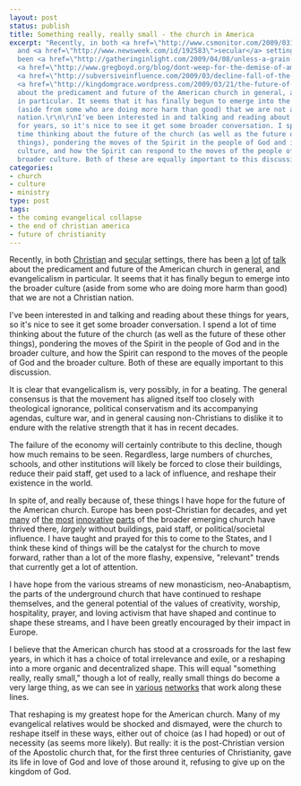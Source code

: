 ```yaml
---
layout: post
status: publish
title: Something really, really small - the church in America
excerpt: "Recently, in both <a href=\"http://www.csmonitor.com/2009/0310/p09s01-coop.html\">Christian</a>
  and <a href=\"http://www.newsweek.com/id/192583\">secular</a> settings, there has
  been <a href=\"http://gatheringinlight.com/2009/04/08/unless-a-grain-of-wheat-falls-the-church-in-25-years/\">a</a>
  <a href=\"http://www.gregboyd.org/blog/dont-weep-for-the-demise-of-american-christianity/\">lot</a>
  <a href=\"http://subversiveinfluence.com/2009/03/decline-fall-of-the-evangelical-empire/\">of</a>
  <a href=\"http://kingdomgrace.wordpress.com/2009/03/21/the-future-of-the-church/\">talk</a>
  about the predicament and future of the American church in general, and evangelicalism
  in particular. It seems that it has finally begun to emerge into the broader culture
  (aside from some who are doing more harm than good) that we are not a Christian
  nation.\r\n\r\nI've been interested in and talking and reading about these things
  for years, so it's nice to see it get some broader conversation. I spend a lot of
  time thinking about the future of the church (as well as the future of these other
  things), pondering the moves of the Spirit in the people of God and in the broader
  culture, and how the Spirit can respond to the moves of the people of God and the
  broader culture. Both of these are equally important to this discussion."
categories:
- church
- culture
- ministry
type: post
tags:
- the coming evangelical collapse
- the end of christian america
- future of christianity
---
```

Recently, in both <a href="http://www.csmonitor.com/2009/0310/p09s01-coop.html">Christian</a> and <a href="http://www.newsweek.com/id/192583">secular</a> settings, there has been <a href="http://gatheringinlight.com/2009/04/08/unless-a-grain-of-wheat-falls-the-church-in-25-years/">a</a> <a href="http://www.gregboyd.org/blog/dont-weep-for-the-demise-of-american-christianity/">lot</a> <a href="http://subversiveinfluence.com/2009/03/decline-fall-of-the-evangelical-empire/">of</a> <a href="http://kingdomgrace.wordpress.com/2009/03/21/the-future-of-the-church/">talk</a> about the predicament and future of the American church in general, and evangelicalism in particular. It seems that it has finally begun to emerge into the broader culture (aside from some who are doing more harm than good) that we are not a Christian nation.

I've been interested in and talking and reading about these things for years, so it's nice to see it get some broader conversation. I spend a lot of time thinking about the future of the church (as well as the future of these other things), pondering the moves of the Spirit in the people of God and in the broader culture, and how the Spirit can respond to the moves of the people of God and the broader culture. Both of these are equally important to this discussion.

It is clear that evangelicalism is, very possibly, in for a beating. The general consensus is that the movement has aligned itself too closely with theological ignorance, political conservatism and its accompanying agendas, culture war, and in general causing non-Christians to dislike it to endure with the relative strength that it has in recent decades.

The failure of the economy will certainly contribute to this decline, though how much remains to be seen. Regardless, large numbers of churches, schools, and other institutions will likely be forced to close their buildings, reduce their paid staff, get used to a lack of influence, and reshape their existence in the world.

In spite of, and really because of, these things I have hope for the future of the American church. Europe has been post-Christian for decades, and yet <a href="http://proost.co.uk">many</a> of <a href="http://24-7prayer.com/">the</a> <a href="http://www.jesusfreaks.com/">most</a> <a href="http://theundergroundrailroad.org/">innovative</a> <a href="http://greenbelt.org.uk/">parts</a> of the broader emerging church have thrived there, <em>largely</em> without buildings, paid staff, or political/societal influence. I have taught and prayed for this to come to the States, and I think these kind of things will be the catalyst for the church to move forward, rather than a lot of the more flashy, expensive, "relevant" trends that currently get a lot of attention.

I have hope from the various streams of new monasticism, neo-Anabaptism, the parts of the underground church that have continued to reshape themselves, and the general potential of the values of creativity, worship, hospitality, prayer, and loving activism that have shaped and continue to shape these streams, and I have been greatly encouraged by their impact in Europe.

I believe that the American church has stood at a crossroads for the last few years, in which it has a choice of total irrelevance and exile, or a reshaping into a more organic and decentralized shape. This will equal "something really, really small," though a lot of really, really small things do become a very large thing, as we can see in <a href="http://24-7prayer.com/">various</a> <a href="http://www.emergentvillage.org/">networks</a> that work along these lines.

That reshaping is my greatest hope for the American church. Many of my evangelical relatives would be shocked and dismayed, were the church to reshape itself in these ways, either out of choice (as I had hoped) or out of necessity (as seems more likely). But really: it is the post-Christian version of the Apostolic church that, for the first three centuries of Christianity, gave its life in love of God and love of those around it, refusing to give up on the kingdom of God.
